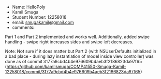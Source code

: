 - Name: HelloPoly
- Kamil Smuga
- Student Number: 12258018
- email: smugakamil@gmail.com
- comments:

Part 1 and Part 2 implemented and works well.
Additionally, added swipe handling - swipe right increases sides and swipe left decreases.

Note: Not sure if it does matter but Part 2 (with NSUserDefaults initialized in a bad
place - during lazy instantiation of model inside view controller) was done as
of commit 3177a9cbd4b4e976609b4aeb3f2186823da97f65 (https://github.com/kamilsmuga/COMP41550-Smuga-Kamil-12258018/commit/3177a9cbd4b4e976609b4aeb3f2186823da97f65)

